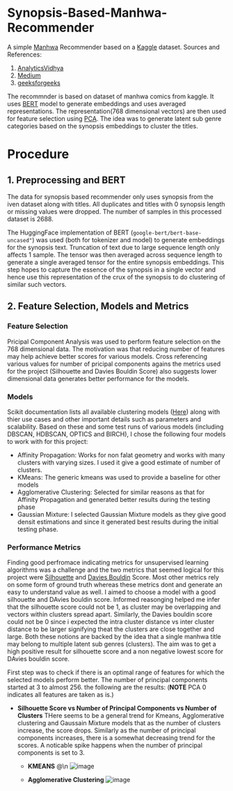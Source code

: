 # Synopsis-Based-Manhwa-Recommender
A simple [Manhwa](https://en.wikipedia.org/wiki/Manhwa) Recommender based on a [Kaggle](https://www.kaggle.com/datasets/iridazzle/webtoon-originals-datasets?select=webtoon_originals_en.csv) dataset.
Sources and References:
1. [AnalyticsVidhya](https://www.analyticsvidhya.com/blog/2021/07/recommendation-system-understanding-the-basic-concepts/)
2. [Medium](https://medium.com/@hazallgultekin/what-is-silhouette-score-f428fb39bf9a)
3. [geeksforgeeks](https://www.geeksforgeeks.org/davies-bouldin-index/)

The recommnder is based on dataset of manhwa comics from kaggle. It uses [BERT](https://huggingface.co/docs/transformers/en/model_doc/bert) model to generate embeddings and uses averaged representations. The representation(768 dimensional vectors) are then used for feature selection using [PCA](https://www.ibm.com/think/topics/principal-component-analysis). The idea was to generate latent sub genre categories based on the synopsis embeddings to cluster the titles.


# Procedure
## 1. Preprocessing and BERT
The data for synopsis based recommender only uses synopsis from the iven dataset along with titles. All duplicates and titles with 0 synopsis length or missing values were dropped. The number of samples in this processed dataset is 2688.

The HuggingFace implementation of BERT (`google-bert/bert-base-uncased"`) was used (both for tokenizer and model) to generate embeddings for the synopsis text. Truncation of text due to large sequence length only affects 1 sample. The tensor was then averaged across sequence length to generate a single averaged tensor for the entire synopsis embeddings. This step hopes to capture the essence of the synopsis in a single vector and hence use this representation of the crux of the synopsis to do clustering of similar such vectors.


## 2. Feature Selection, Models and Metrics
### Feature Selection
Pricipal Component Analysis was used to perform feature selection on the 768 dimensional data. The motivation was that reducing number of features may help achieve better scores for various models. Cross referencing various values for number of pricipal components agains the metrics used for the project (Silhouette and Davies Bouldin Score) also suggests lower dimensional data generates better performance for the models.


### Models
Scikit documentation lists all available clustering models ([Here](https://scikit-learn.org/stable/modules/clustering#hierarchical-clustering)) along with thier use cases and other important details such as parameters and scalability. Based on these and some test runs of various models (including DBSCAN, HDBSCAN, OPTICS and BIRCH), I chose the following four models to work with for this project:

- Affinity Propagation: Works for non falat geometry and works with many clusters with varying sizes. I used it give a good estimate of number of clusters.
- KMeans: The generic kmeans was used to provide a baseline for other models
- Agglomerative Clustering: Selected for similar reasons as that for Affinity Propagation and generated better results during the testing phase
- Gaussian Mixture: I selected Gaussian Mixture models as they give good densit estimations and since it generated best results during the initial testing phase.


### Performance Metrics
Finding good perfromace indicating metrics for unsupervised learning algorithms was a challenge and the two metrics that seemed logical for this project were [Silhouette](https://medium.com/@hazallgultekin/what-is-silhouette-score-f428fb39bf9a) and [Davies Bouldin](https://www.geeksforgeeks.org/davies-bouldin-index/) Score. Most other metrics rely on some form of ground truth whereas these metrics dont and generate an easy to understand value as well. I aimed to choose a model with a good silhouette and DAvies bouldin score. Informed reasonging helped me infer that the silhouette score could not be 1, as cluster may be overlapping and vectors within clusters spread apart. Similarly, the Davies bouldin score could not be 0 since i expected the intra cluster distance vs inter cluster distance to be larger signifying  theat the clusters are close together and large. Both these notions are backed by the idea that a single manhwa title may belong to multiple latent sub genres (clusters). The aim was to get a high positive result for silhouette score and a non negative lowest score for DAvies bouldin score.

First step was to check if there is an optimal range of features for which the selected models perform better. The number of principal components started at 3 to almost 256. the following are the results:
(**NOTE** PCA 0 indicates all features are taken as is.)

- **Silhouette Score vs Number of Principal Components vs Number of Clusters**
  THere seems to be a general trend for Kmeans, Agglomerative clustering and Gaussain Mixture models that as the number of clusters increase, the score drops. Similarly as the number of principal components increases, there is a somewhat decreasing trend for the scores. A noticable spike happens when the number of principal components is set to 3.
  
  - **KMEANS** @\n
    ![image](https://github.com/user-attachments/assets/6af5c62a-ffd6-4cf1-a738-81adc57d0c41)
  
  - **Agglomerative Clustering**
    ![image](https://github.com/user-attachments/assets/7baf8e59-e873-4ec9-8cc1-3cea9afe58e4)
